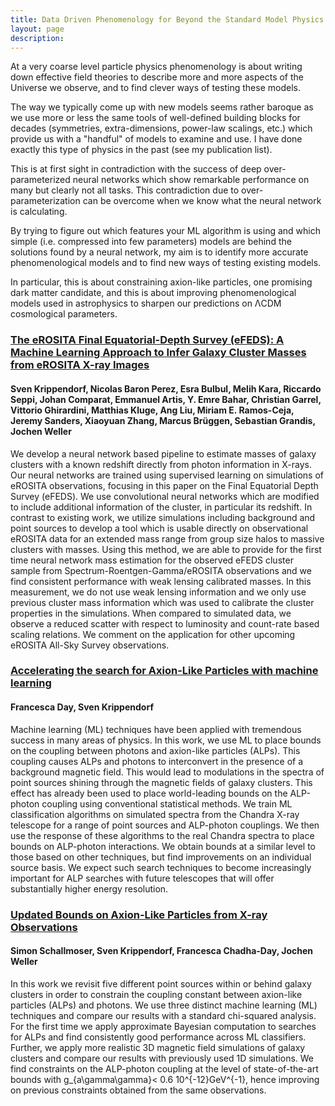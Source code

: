 ```yaml
---
title: Data Driven Phenomenology for Beyond the Standard Model Physics
layout: page
description: 
---
```

At a very coarse level particle physics phenomenology is about writing down effective field theories to describe more and more aspects of the Universe we observe, and to find clever ways of testing these models.

The way we typically come up with new models seems rather baroque as we use more or less the same tools of well-defined building blocks for decades (symmetries, extra-dimensions, power-law scalings, etc.) which provide us with a "handful" of models to examine and use. I have done exactly this type of physics in the past (see my publication list).

This is at first sight in contradiction with the success of deep over-parameterized neural networks which show remarkable performance on many but clearly not all tasks. This contradiction due to over-parameterization can be overcome when we know what the neural network is calculating.

By trying to figure out which features your ML algorithm is using and which simple (i.e. compressed into few parameters) models are behind the solutions found by a neural network, my aim is to identify more accurate phenomenological models and to find new ways of testing existing models.

In particular, this is about constraining axion-like particles, one promising dark matter candidate, and this is about improving phenomenological models used in astrophysics to sharpen our predictions on &Lambda;CDM cosmological parameters.


### [The eROSITA Final Equatorial-Depth Survey (eFEDS): A Machine Learning Approach to Infer Galaxy Cluster Masses from eROSITA X-ray Images](https://arxiv.org/abs/2305.00016)
#### Sven Krippendorf, Nicolas Baron Perez, Esra Bulbul, Melih Kara, Riccardo Seppi, Johan Comparat, Emmanuel Artis, Y. Emre Bahar, Christian Garrel, Vittorio Ghirardini, Matthias Kluge, Ang Liu, Miriam E. Ramos-Ceja, Jeremy Sanders, Xiaoyuan Zhang, Marcus Brüggen, Sebastian Grandis, Jochen Weller

We develop a neural network based pipeline to estimate masses of galaxy clusters with a known redshift directly from photon information in X-rays. Our neural networks are trained using supervised learning on simulations of eROSITA observations, focusing in this
paper on the Final Equatorial Depth Survey (eFEDS). We use convolutional neural networks which are modified to include additional
information of the cluster, in particular its redshift. In contrast to existing work, we utilize simulations including background and point
sources to develop a tool which is usable directly on observational eROSITA data for an extended mass range from group size halos to
massive clusters with masses. Using this method, we are able to provide for the first time neural
network mass estimation for the observed eFEDS cluster sample from Spectrum-Roentgen-Gamma/eROSITA observations and we
find consistent performance with weak lensing calibrated masses. In this measurement, we do not use weak lensing information and
we only use previous cluster mass information which was used to calibrate the cluster properties in the simulations. When compared
to simulated data, we observe a reduced scatter with respect to luminosity and count-rate based scaling relations. We comment on the
application for other upcoming eROSITA All-Sky Survey observations.

### [Accelerating the search for Axion-Like Particles with machine learning](https://arxiv.org/abs/1907.07642)
#### Francesca Day, Sven Krippendorf

Machine learning (ML) techniques have been applied with tremendous success in many areas of physics. In this work, we use ML to place bounds on the coupling between photons and axion-like particles (ALPs). This coupling causes ALPs and photons to interconvert in the presence of a background magnetic field. This would lead to modulations in the spectra of point sources shining through the magnetic fields of galaxy clusters. This effect has already been used to place world-leading bounds on the ALP-photon coupling using conventional statistical methods. We train ML classification algorithms on simulated spectra from the Chandra X-ray telescope for a range of point sources and ALP-photon couplings. We then use the response of these algorithms to the real Chandra spectra to place bounds on ALP-photon interactions. We obtain bounds at a similar level to those based on other techniques, but find improvements on an individual source basis. We expect such search techniques to become increasingly important for ALP searches with future telescopes that will offer substantially higher energy resolution.

### [Updated Bounds on Axion-Like Particles from X-ray Observations](https://arxiv.org/abs/2108.04827)
#### Simon Schallmoser, Sven Krippendorf, Francesca Chadha-Day, Jochen Weller

In this work we revisit five different point sources within or behind galaxy clusters in order to constrain the coupling constant between axion-like particles (ALPs) and photons. We use three distinct machine learning (ML) techniques and compare our results with a standard chi-squared  analysis. For the first time we apply approximate Bayesian computation to searches for ALPs and find consistently good performance across ML classifiers. Further, we apply more realistic 3D magnetic field simulations of galaxy clusters and compare our results with previously used 1D simulations. We find constraints on the ALP-photon coupling at the level of state-of-the-art bounds with g_{a\gamma\gamma}< 0.6 10^{-12}GeV^{-1}, hence improving on previous constraints obtained from the same observations.

